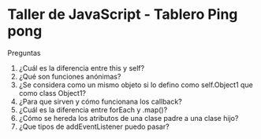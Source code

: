 # Taller de JavaScript - Tablero Ping pong


Preguntas

1. ¿Cuál es la diferencia entre this y self?
2. ¿Qué son funciones anónimas?
3. ¿Se considera como un mismo objeto si lo defino como self.Object1 que como class Object1?
4. ¿Para que sirven y cómo funcionana los callback?
5. ¿Cuál es la diferencia entre forEach y .map()?
6. ¿Cómo se hereda los atributos de una clase padre a una clase hijo?
7. ¿Que tipos de addEventListener puedo pasar?